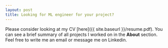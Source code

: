 ```yaml
---
layout: post
title: Looking for ML engineer for your project?
---
```


Please consider looking at my CV [here]({{ site.baseurl }}/resume.pdf). You can see a brief summary of all projects I worked on in the **About** section. Feel free to write me an email or message me on Linkedin.

